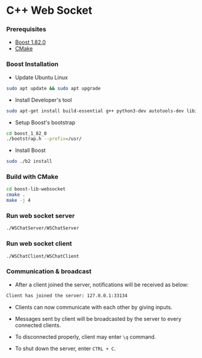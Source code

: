 # C++ Web Socket

### Prerequisites

- [Boost 1.82.0](https://www.boost.org)
- [CMake](https://cmake.org/download/)

### Boost Installation

- Update Ubuntu Linux

```sh
sudo apt update && sudo apt upgrade
```

- Install Developer's tool

```sh
sudo apt-get install build-essential g++ python3-dev autotools-dev libicu-dev libbz2-dev libboost-all-dev
```

- Setup Boost's bootstrap

```sh
cd boost_1_82_0
./bootstrap.h --prefix=/usr/
```

- Install Boost

```sh
sudo ./b2 install
```

### Build with CMake

```sh
cd boost-lib-websocket
cmake .
make -j 4
```

### Run web socket server

```sh
./WSChatServer/WSChatServer
```

### Run web socket client

```sh
./WSChatClient/WSChatClient
```

### Communication & broadcast

- After a client joined the server, notifications will be received as below:

```sh
Client has joined the server: 127.0.0.1:33134
```

- Clients can now communicate with each other by giving inputs.

- Messages sent by client will be broadcasted by the server to every connected clients.

- To disconnected properly, client may enter `\q` command.

- To shut down the server, enter `CTRL + C`.
